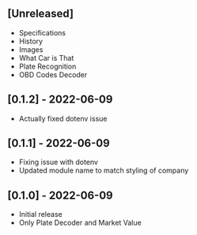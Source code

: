 ## [Unreleased]
- Specifications
- History
- Images
- What Car is That
- Plate Recognition
- OBD Codes Decoder

## [0.1.2] - 2022-06-09
- Actually fixed dotenv issue

## [0.1.1] - 2022-06-09

- Fixing issue with dotenv
- Updated module name to match styling of company

## [0.1.0] - 2022-06-09

- Initial release
- Only Plate Decoder and Market Value
